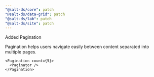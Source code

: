 ```yaml
---
"@salt-ds/core": patch
"@salt-ds/data-grid": patch
"@salt-ds/lab": patch
"@salt-ds/site": patch
---
```


Added Pagination

Pagination helps users navigate easily between content separated into multiple pages.

```tsx
<Pagination count={5}>
  <Paginator />
</Pagination>
```
